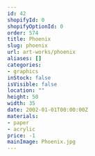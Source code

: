 ```yaml
---
id: 42
shopifyId: 0
shopifyOptionId: 0
order: 574
title: Phoenix
slug: phoenix
url: art-works/phoenix
aliases: []
categories:
- graphics
inStock: false
isVisible: false
location: ""
height: 50
width: 35
date: 2002-01-01T00:00:00Z
materials:
- paper
- acrylic
price: -1
mainImage: Phoenix.jpg
---
```

